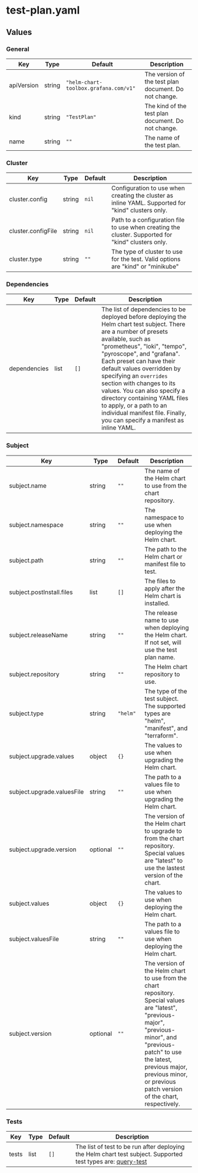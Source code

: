 # test-plan.yaml

<!-- textlint-disable terminology -->
## Values

### General

| Key | Type | Default | Description |
|-----|------|---------|-------------|
| apiVersion | string | `"helm-chart-toolbox.grafana.com/v1"` | The version of the test plan document. Do not change. |
| kind | string | `"TestPlan"` | The kind of the test plan document. Do not change. |
| name | string | `""` | The name of the test plan. |

### Cluster

| Key | Type | Default | Description |
|-----|------|---------|-------------|
| cluster.config | string | `nil` | Configuration to use when creating the cluster as inline YAML. Supported for "kind" clusters only. |
| cluster.configFile | string | `nil` | Path to a configuration file to use when creating the cluster. Supported for "kind" clusters only. |
| cluster.type | string | `""` | The type of cluster to use for the test. Valid options are "kind" or "minikube" |

### Dependencies

| Key | Type | Default | Description |
|-----|------|---------|-------------|
| dependencies | list | `[]` | The list of dependencies to be deployed before deploying the Helm chart test subject. There are a number of presets available, such as "prometheus", "loki", "tempo", "pyroscope", and "grafana". Each preset can have their default values overridden by specifying an `overrides` section with changes to its values. You can also specify a directory containing YAML files to apply, or a path to an individual manifest file. Finally, you can specify a manifest as inline YAML. |

### Subject

| Key | Type | Default | Description |
|-----|------|---------|-------------|
| subject.name | string | `""` | The name of the Helm chart to use from the chart repository. |
| subject.namespace | string | `""` | The namespace to use when deploying the Helm chart. |
| subject.path | string | `""` | The path to the Helm chart or manifest file to test. |
| subject.postInstall.files | list | `[]` | The files to apply after the Helm chart is installed. |
| subject.releaseName | string | `""` | The release name to use when deploying the Helm chart. If not set, will use the test plan name. |
| subject.repository | string | `""` | The Helm chart repository to use. |
| subject.type | string | `"helm"` | The type of the test subject. The supported types are "helm", "manifest", and "terraform". |
| subject.upgrade.values | object | `{}` | The values to use when upgrading the Helm chart. |
| subject.upgrade.valuesFile | string | `""` | The path to a values file to use when upgrading the Helm chart. |
| subject.upgrade.version | optional | `""` | The version of the Helm chart to upgrade to from the chart repository. Special values are "latest" to use the lastest version of the chart. |
| subject.values | object | `{}` | The values to use when deploying the Helm chart. |
| subject.valuesFile | string | `""` | The path to a values file to use when deploying the Helm chart. |
| subject.version | optional | `""` | The version of the Helm chart to use from the chart repository. Special values are "latest", "previous-major", "previous-minor", and "previous-patch" to use the latest, previous major, previous minor, or previous patch version of the chart, respectively. |

### Tests

| Key | Type | Default | Description |
|-----|------|---------|-------------|
| tests | list | `[]` | The list of test to be run after deploying the Helm chart test subject. Supported test types are: [query-test](https://github.com/grafana/helm-chart-toolbox/blob/main/charts/query-test) |
<!-- textlint-enable terminology -->
